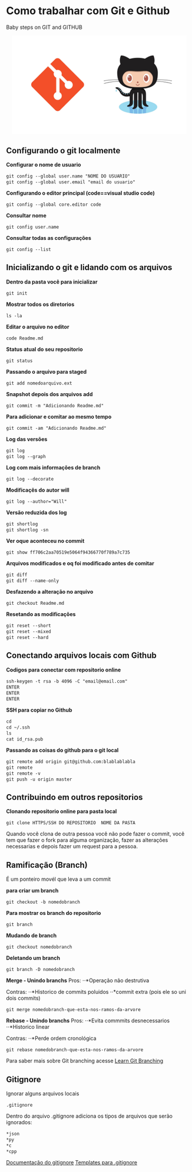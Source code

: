 # Como trabalhar com Git e Github

Baby steps on GIT and GITHUB

<p align="center">
<img src="./misc/git-github.jpg" width="475" alt="git+github">
</p>

## Configurando o git localmente

**Configurar o nome de usuario**
```
git config --global user.name "NOME DO USUARIO"
git config --global user.email "email do usuario"
```

**Configurando o editor principal (code==visual studio code)**
```
git config --global core.editor code
```

**Consultar nome**
```
git config user.name
```

**Consultar todas as configurações**
```
git config --list 
```



## Inicializando o git e lidando com os arquivos

**Dentro da pasta você para inicializar**
```
git init
```

**Mostrar todos os diretorios**
```
ls -la
```

**Editar o arquivo no editor**
```
code Readme.md
```

**Status atual do seu repositorio**
```
git status
```

**Passando o arquivo para staged**
```
git add nomedoarquivo.ext
```

**Snapshot  depois dos arquivos add**
```
git commit -m "Adicionando Readme.md"
```

**Para adicionar e comitar ao mesmo tempo**
```
git commit -am "Adicionando Readme.md"
```

**Log das versões**
```
git log
git log --graph
```

**Log com mais informações de branch**
```
git log --decorate
```

**Modificaçẽs do autor will**
```
git log --author="Will"
```

**Versão reduzida dos log**
```
git shortlog 
git shortlog -sn
```

**Ver oque aconteceu no commit**
```
git show ff706c2aa70519e5064f94366770f789a7c735
```

**Arquivos modificados e oq foi modificado antes de comitar**
```
git diff
git diff --name-only
```

**Desfazendo a alteração no arquivo**
```
git checkout Readme.md
```

**Resetando as modificações**
```
git reset --short
git reset --mixed
git reset --hard
```



## Conectando arquivos locais com Github
**Codigos para conectar com repositorio online**
```
ssh-keygen -t rsa -b 4096 -C "email@email.com"
ENTER
ENTER
ENTER
```

**SSH para copiar no Github**
```
cd
cd ~/.ssh
ls
cat id_rsa.pub
```

**Passando as coisas do github para o git local**
```
git remote add origin git@github.com:blablablabla
git remote
git remote -v
git push -u origin master
```

## Contribuindo em outros repositorios

**Clonando repositorio online para pasta local**
```
git clone HTTPS/SSH DO REPOSITORIO  NOME DA PASTA
```


Quando você clona de outra pessoa você não pode fazer o commit, você tem que fazer o fork para alguma organização, fazer as alterações necessarias e depois fazer um request para a pessoa.

## Ramificação (Branch)

É um ponteiro movél que leva a um commit

**para criar um branch**
```
git checkout -b nomedobranch
```

**Para mostrar os branch do repositorio**
```
git branch 
```

**Mudando de branch** 
```
git checkout nomedobranch
```

**Deletando um branch**
```
git branch -D nomedobranch
```

**Merge - Unindo branchs**
Pros:
⋅⋅*Operação não destrutiva

Contras:
⋅⋅*Historico de commits poluidos
⋅⋅*commit extra (pois ele so uni dois commits)

```
git merge nomedobranch-que-esta-nos-ramos-da-arvore
```

**Rebase - Unindo branchs**
Pros: 
⋅⋅*Evita commmits desnecessarios
⋅⋅*Historico linear

Contras:
⋅⋅*Perde ordem cronológica

```
git rebase nomedobranch-que-esta-nos-ramos-da-arvore
```


Para saber mais sobre Git branching acesse [Learn Git Branching](https://learngitbranching.js.org/)


## Gitignore

Ignorar alguns arquivos locais

```
.gitignore
```
Dentro do arquivo .gitignore adiciona os tipos de arquivos que serão ignorados:
```
*json
*py
*c
*cpp
```

[Documentação do gitignore](https://git-scm.com/docs/gitignore)
[Templates para .gitignore](https://github.com/github/gitignore)